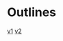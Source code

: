 <!-- TITLE: Outlines -->
<!-- SUBTITLE: A quick summary of Outlines -->

# Outlines
[v1](https://fieldswiki.herokuapp.com/outlines/v-1)
[v2](https://fieldswiki.herokuapp.com/outlines/v-2)